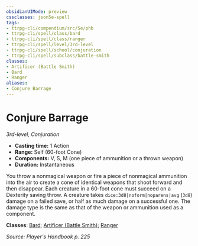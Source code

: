 ```yaml
---
obsidianUIMode: preview
cssclasses: json5e-spell
tags:
- ttrpg-cli/compendium/src/5e/phb
- ttrpg-cli/spell/class/bard
- ttrpg-cli/spell/class/ranger
- ttrpg-cli/spell/level/3rd-level
- ttrpg-cli/spell/school/conjuration
- ttrpg-cli/spell/subclass/battle-smith
classes:
- Artificer (Battle Smith)
- Bard
- Ranger
aliases:
- Conjure Barrage
---
```

# Conjure Barrage
*3rd-level, Conjuration*  


- **Casting time:** 1 Action
- **Range:** Self (60-foot Cone)
- **Components:** V, S, M (one piece of ammunition or a thrown weapon)
- **Duration:** Instantaneous

You throw a nonmagical weapon or fire a piece of nonmagical ammunition into the air to create a cone of identical weapons that shoot forward and then disappear. Each creature in a 60-foot cone must succeed on a Dexterity saving throw. A creature takes `dice:3d8|noform|noparens|avg` (`3d8`) damage on a failed save, or half as much damage on a successful one. The damage type is the same as that of the weapon or ammunition used as a component.

**Classes**: [Bard](/3-Mechanics/CLI/Compendium/lists/list-spells-classes-bard.md); [Artificer (Battle Smith)](/3-Mechanics/CLI/Compendium/lists/list-spells-classes-battle-smith-tce.md "subclass=TCE;class=TCE"); [Ranger](/3-Mechanics/CLI/Compendium/lists/list-spells-classes-ranger.md)

*Source: Player's Handbook p. 225*
